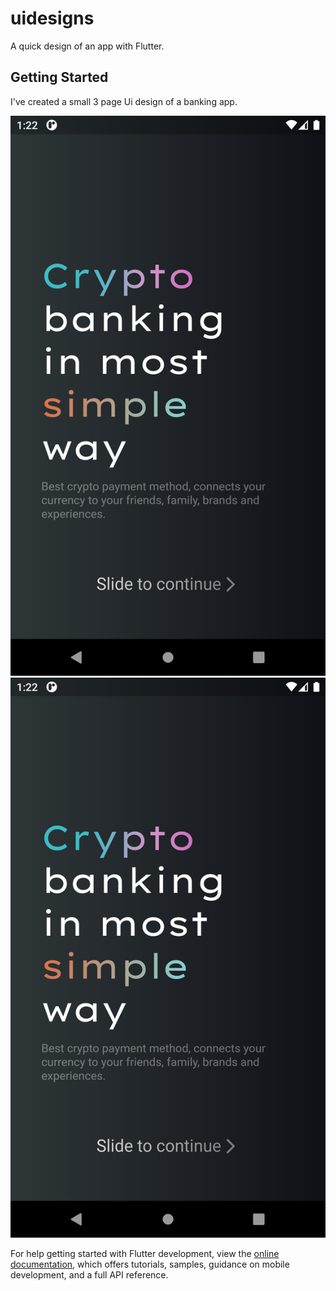 # uidesigns

A quick design of an app with Flutter.

## Getting Started

I've created a small 3 page Ui design of a banking app.

![My Image](assets/screenshots/page1.png)
![Alt text](assets/screenshots/page1.png)


For help getting started with Flutter development, view the
[online documentation](https://docs.flutter.dev/), which offers tutorials,
samples, guidance on mobile development, and a full API reference.
